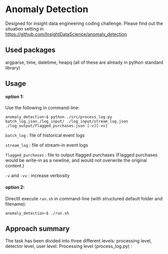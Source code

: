 # Anomaly Detection
Designed for insight data engineering coding challenge. 
Please find out the situation setting in 
https://github.com/InsightDataScience/anomaly_detection

## Used packages
argparse, time, datetime, heapq (all of these are already in python standard library)

## Usage
#### option 1:
Use the following in command-line:

    anomaly_detection~$ python ./src/process_log.py batch_log.json./log_input/ ./log_input/stream_log.json ./log_output/flagged_purchases.json [-v][-vv]

`batch_log` : file of historical event logs

`stream_log` : file of stream-in event logs

`flagged_purchases` : file to output flagged purchases (Flagged purchases would be write-in as a newline, and would not overwrite the original content.)

`-v` and `-vv` : increase verbosity

#### option 2:
Directlt execute `run.sh` in command-line (with structured default folder and filename):

    anomaly_detection~$ ./run.sh

## Approach summary

The task has been divided into three different levels: processing level, detector level, user level.
Processing level (process_log.py) : 
